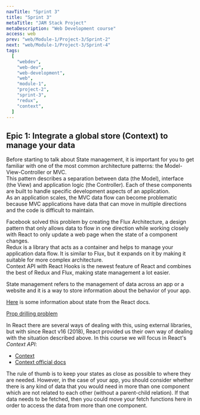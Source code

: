 ```yaml
---
navTitle: "Sprint 3"
title: "Sprint 3"
metaTitle: "JAM Stack Project"
metaDescription: "Web Development course"
access: web
prev: "web/Module-1/Project-3/Sprint-2"
next: "web/Module-1/Project-3/Sprint-4"
tags:
  [
    "webdev",
    "web-dev",
    "web-development",
    "web",
    "module-1",
    "project-2",
    "sprint-3",
    "redux",
    "context",
  ]
---
```


## Epic 1: Integrate a global store (Context) to manage your data

Before starting to talk about State management, it is important for you to get familiar with one of the most common architecture patterns: the Model-View-Controller or MVC.  
This pattern describes a separation between data (the Model), interface (the View) and application logic (the Controller). Each of these components are built to handle specific development aspects of an application.  
As an application scales, the MVC data flow can become problematic because MVC applications have data that can move in multiple directions and the code is difficult to maintain.

Facebook solved this problem by creating the Flux Architecture, a design pattern that only allows data to flow in one direction while working closely with React to only update a web page when the state of a component changes.  
Redux is a library that acts as a container and helps to manage your application data flow. It is similar to Flux, but it expands on it by making it suitable for more complex architecture.  
Context API with React Hooks is the newest feature of React and combines the best of Redux and Flux, making state management a lot easier.

State management refers to the management of data across an app or a website and it is a way to store information about the behavior of your app.

[Here](https://react.dev/learn/managing-state) is some information about state from the React docs.

[Prop drilling problem](https://kentcdodds.com/blog/prop-drilling)

In React there are several ways of dealing with this, using external libraries, but with since React v16 (2018), React provided us their own way of dealing with the situation described above. In this course we will focus in React's _Context API_:

- [Context](https://kentcdodds.com/blog/application-state-management-with-react)
- [Context official docs](https://reactjs.org/docs/context.html)

The rule of thumb is to keep your states as close as possible to where they are needed. However, in the case of your app, you should consider whether there is any kind of data that you would need in more than one component which are not related to each other (without a parent-child relation). If that data needs to be fetched, then you could move your fetch functions here in order to access the data from more than one component.
